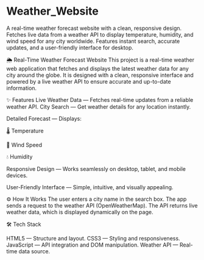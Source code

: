 # Weather_Website
A real-time weather forecast website with a clean, responsive design. Fetches live data from a weather API to display temperature, humidity, and wind speed for any city worldwide. Features instant search, accurate updates, and a user-friendly interface for desktop.

🌦 Real-Time Weather Forecast Website
This project is a real-time weather web application that fetches and displays the latest weather data for any city around the globe. It is designed with a clean, responsive interface and powered by a live weather API to ensure accurate and up-to-date information.

✨ Features
Live Weather Data — Fetches real-time updates from a reliable weather API.
City Search — Get weather details for any location instantly.

Detailed Forecast — Displays:

🌡 Temperature

💨 Wind Speed

💧 Humidity

Responsive Design — Works seamlessly on desktop, tablet, and mobile devices.

User-Friendly Interface — Simple, intuitive, and visually appealing.

⚙️ How It Works
The user enters a city name in the search box.
The app sends a request to the weather API (OpenWeatherMap).
The API returns live weather data, which is displayed dynamically on the page.

🛠️ Tech Stack

HTML5 — Structure and layout.
CSS3 — Styling and responsiveness.
JavaScript — API integration and DOM manipulation.
Weather API — Real-time data source.
